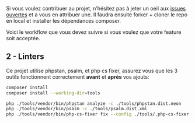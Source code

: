 Si vous voulez contribuer au projet, n'hésitez pas à jeter un oeil aux [issues ouvertes](https://github.com/Blagues-API/blagues-api-php/issues) et a vous en attribuer une. Il faudra ensuite forker + cloner le repo en local et installer les dépendances composer.

Voici le workflow que vous devez suivre si vous voulez que votre feature soit acceptée.

## 2 - Linters
Ce projet utilise phpstan, psalm, et php cs fixer, assurez vous que les 3 outils fonctionnent correctement **avant** et **après** vos ajouts:
```bash
composer install
composer install --working-dir=tools

php ./tools/vendor/bin/phpstan analyze -c ./tools/phpstan.dist.neon
php ./tools/vendor/bin/psalm -c ./tools/psalm.dist.xml
php ./tools/vendor/bin/php-cs-fixer fix --config ./tools/.php-cs-fixer.dist.php
```
